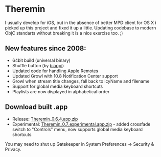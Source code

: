 Theremin
========
I usually develop for iOS, but in the absence of better MPD client for OS X i picked up this project and fixed it up a little. Updating codebase to modern ObjC standarts without breaking it is a nice exercise too. ;)

New features since 2008:
------------------------
* 64bit build (universal binary)
* Shuffle button (by [biappi](https://github.com/biappi))
* Updated code for handling Apple Remotes
* Updated Growl with 10.8 Notification Center support
* Growl when stream title changes, fall back to icyName and filename
* Support for global media keyboard shortcuts
* Playlists are now displayed in alphabetical order

Download built .app
-------------------
* Release: [Theremin_0.6.4.app.zip](http://nn.lv/v5xu)
* Experimental: [Theremin_0.7_experimental.app.zip](http://nn.lv/v1du) - added crossfade switch to "Controls" menu, now supports global media keyboard shortcuts

You may need to shut up Gatekeeper in System Preferences -> Security & Privacy.
